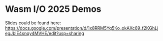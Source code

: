 # Wasm I/O 2025 Demos


Slides could be found here: https://docs.google.com/presentation/d/1x8RRM5Yq5Ko_okAXc69_f2KGhLjegJblE4snqy4MVHE/edit?usp=sharing 
